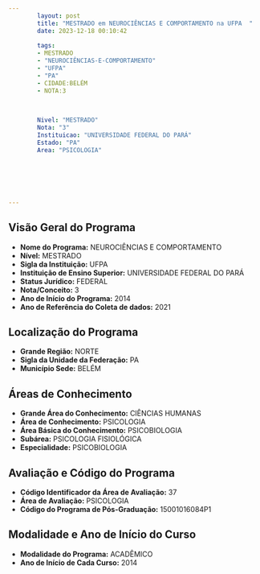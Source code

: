 ```yaml
---
        layout: post
        title: "MESTRADO em NEUROCIÊNCIAS E COMPORTAMENTO na UFPA  "
        date: 2023-12-18 00:10:42
     
        tags:
        - MESTRADO
        - "NEUROCIÊNCIAS-E-COMPORTAMENTO"
        - "UFPA"
        - "PA"
        - CIDADE:BELÉM
        - NOTA:3
        
       

        Nivel: "MESTRADO"
        Nota: "3"
        Instituicao: "UNIVERSIDADE FEDERAL DO PARÁ"
        Estado: "PA"
        Area: "PSICOLOGIA"
        
        
        
        
        
        
---
```

## Visão Geral do Programa
- **Nome do Programa:** NEUROCIÊNCIAS E COMPORTAMENTO
- **Nível:** MESTRADO
- **Sigla da Instituição:** UFPA
- **Instituição de Ensino Superior:** UNIVERSIDADE FEDERAL DO PARÁ
- **Status Jurídico:** FEDERAL
- **Nota/Conceito:** 3
- **Ano de Início do Programa:** 2014
- **Ano de Referência do Coleta de dados:** 2021

## Localização do Programa
- **Grande Região:** NORTE
- **Sigla da Unidade da Federação:** PA
- **Município Sede:** BELÉM

## Áreas de Conhecimento
- **Grande Área do Conhecimento:** CIÊNCIAS HUMANAS
- **Área de Conhecimento:** PSICOLOGIA
- **Área Básica do Conhecimento:** PSICOBIOLOGIA
- **Subárea:** PSICOLOGIA FISIOLÓGICA
- **Especialidade:** PSICOBIOLOGIA

## Avaliação e Código do Programa
- **Código Identificador da Área de Avaliação:** 37
- **Área de Avaliação:** PSICOLOGIA
- **Código do Programa de Pós-Graduação:** 15001016084P1


## Modalidade e Ano de Início do Curso
- **Modalidade do Programa:** ACADÊMICO
- **Ano de Início de Cada Curso:** 2014
